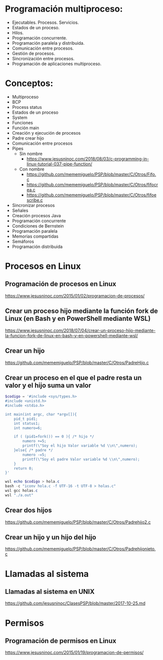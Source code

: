 
# Programación multiproceso:
 -	Ejecutables. Procesos. Servicios.
 -	Estados de un proceso.
 -	Hilos.
 -	Programación concurrente.
 -	Programación paralela y distribuida.
 -	Comunicación entre procesos.
 -	Gestión de procesos.
 -	Sincronización entre procesos.
 -	Programación de aplicaciones multiproceso.

# Conceptos:
 - Multiproceso
 - BCP
 - Process status
 - Estados de un proceso
 - System
 - Funciones
 - Función main
 - Creación y ejecución de procesos
 - Padre crear hijo
 - Comunicación entre procesos
 - Pipes
   - Sin nombre
     - https://www.jesusninoc.com/2018/08/03/c-programming-in-linux-tutorial-037-pipe-function/
   - Con nombre
     - https://github.com/mememiguelo/PSP/blob/master/C/Otros/Fifo.c
     - https://github.com/mememiguelo/PSP/blob/master/C/Otros/fifocrea.c
     - https://github.com/mememiguelo/PSP/blob/master/C/Otros/fifoescribe.c
 - Sincronizar procesos
 - Señales
 - Creación procesos Java
 - Programación concurrente
 - Condiciones de Bernstein
 - Programación paralela
 - Memorias compartidas
 - Semáforos
 - Programación distribuida

# Procesos en Linux

## Programación de procesos en Linux
https://www.jesusninoc.com/2015/01/02/programacion-de-procesos/

## Crear un proceso hijo mediante la función fork de Linux (en Bash y en PowerShell mediante WSL)
https://www.jesusninoc.com/2018/07/04/crear-un-proceso-hijo-mediante-la-funcion-fork-de-linux-en-bash-y-en-powershell-mediante-wsl/

## Crear un hijo
https://github.com/mememiguelo/PSP/blob/master/C/Otros/PadreHijo.c

## Crear un proceso en el que el padre resta un valor y el hijo suma un valor
```PowerShell
$codigo = '#include <sys/types.h>
#include <unistd.h>
#include <stdio.h>

int main(int argc, char *argv[]){
    pid_t pid1;
    int status1;
    int numero=6;

    if ( (pid1=fork()) == 0 ){ /* hijo */
        numero +=5;
        printf(\"Soy el hijo Valor variable %d \\n\",numero);
    }else{ /* padre */
        numero -=5;
        printf(\"Soy el padre Valor variable %d \\n\",numero);
    }
    return 0;
}'

wsl echo $codigo > hola.c
bash -c "iconv hola.c -f UTF-16 -t UTF-8 > holas.c"
wsl gcc holas.c
wsl "./a.out"
```

## Crear dos hijos
https://github.com/mememiguelo/PSP/blob/master/C/Otros/Padrehijo2.c

## Crear un hijo y un hijo del hijo
https://github.com/mememiguelo/PSP/blob/master/C/Otros/Padrehijonieto.c

# Llamadas al sistema
## Llamadas al sistema en UNIX
https://github.com/jesusninoc/ClasesPSP/blob/master/2017-10-25.md

# Permisos
## Programación de permisos en Linux
https://www.jesusninoc.com/2015/01/19/programacion-de-permisos/
